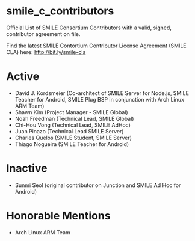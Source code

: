 smile_c_contributors
====================

Official List of SMILE Consortium Contributors with a valid, signed, contributor agreement on file.

Find the latest SMILE Contortium Contributor License Agreement (SMILE  CLA) here: http://bit.ly/smile-cla

Active
======

* David J. Kordsmeier (Co-architect of SMILE Server for Node.js, SMILE Teacher for Android, SMILE Plug BSP in conjunction with Arch Linux ARM Team)
* Shawn Kim (Project Manager - SMILE Global)
* Noah Freedman (Technical Lead, SMILE Global)
* Chi-Hou Vong (Technical Lead, SMILE AdHoc)
* Juan Pinazo (Technical Lead SMILE Server)
* Charles Quelos (SMILE Student, SMILE Server)
* Thiago Nogueira (SMILE Teacher for Android)

Inactive
========

* Sunmi Seol (original contributor on Junction and SMILE Ad Hoc for Android) 

Honorable Mentions
==================

* Arch Linux ARM Team

